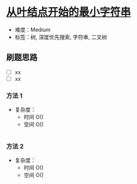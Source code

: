 # [从叶结点开始的最小字符串](https://leetcode-cn.com/problems/smallest-string-starting-from-leaf/)

- 难度：Medium
- 标签：树, 深度优先搜索, 字符串, 二叉树

## 刷题思路

- [ ] xx
- [ ] xx

### 方法 1

- 复杂度：
    - 时间 O()
    - 空间 O()

``` js

```

### 方法 2

- 复杂度：
    - 时间 O()
    - 空间 O()

``` js

```
